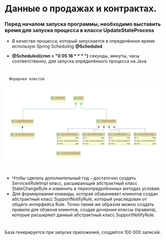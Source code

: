 # Данные о продажах и контрактах.

### Перед началом запуска программы, необходимо выставить время для запуска процесса в классе UpdateStateProcess

* В качестве процесса, который запускается в определённое время использую Spring Scheduling  **@Scheduled** 

* **@Scheduled(cron = "0 05 16 * * * ")** секунды, минуты, часы соответственно, для запуска определённого процесса на Java

#

```
  Иерархия классов
```

![Страница входа](images/diagram_update.jpg)

#


* Чтобы сделать дополнительный год – достаточно создать Service4RuleImpl класс, расширающий абстрактный класс StateChangeRule и изменить в переопределённных методах условия.
* Для формирования команды, которая обзванивает клиентов создан абстрактный класс SupportNotifyRule, который унаследован от общего интерфейса Rule. Точно таким же образом можно создать правила для обзвона клиентов, создав дочерние классы (правила), которые расширяют данный абстрактный класс SupportNotifyRule.

#
База генерируется при запуске приложения, создаётся 100 000 записей.
